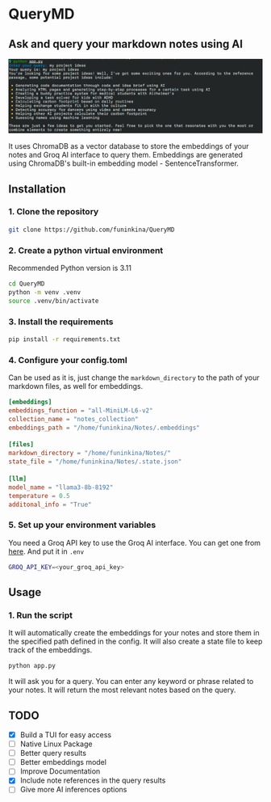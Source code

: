 # QueryMD
## Ask and query your markdown notes using AI

![Screenshot](Screenshot.png)

It uses ChromaDB as a vector database to store the embeddings of your notes and Groq AI interface to query them. Embeddings are generated using ChromaDB's built-in embedding model - SentenceTransformer.

## Installation
### 1. Clone the repository
```bash
git clone https://github.com/funinkina/QueryMD
```
### 2. Create a python virtual environment
Recommended Python version is 3.11
```bash
cd QueryMD
python -m venv .venv
source .venv/bin/activate
```
### 3. Install the requirements
```bash
pip install -r requirements.txt
```
### 4. Configure your config.toml
Can be used as it is, just change the `markdown_directory` to the path of your markdown files, as well for embeddings.
```toml
[embeddings]
embeddings_function = "all-MiniLM-L6-v2"
collection_name = "notes_collection"
embeddings_path = "/home/funinkina/Notes/.embeddings"

[files]
markdown_directory = "/home/funinkina/Notes/"
state_file = "/home/funinkina/Notes/.state.json"

[llm]
model_name = "llama3-8b-8192"
temperature = 0.5
additonal_info = "True"
```

### 5. Set up your environment variables
You need a Groq API key to use the Groq AI interface. You can get one from [here](https://console.groq.com/keys). And put it in `.env`
```bash
GROQ_API_KEY=<your_groq_api_key>
```

## Usage
### 1. Run the script 
It will automatically create the embeddings for your notes and store them in the specified path defined in the config. It will also create a state file to keep track of the embeddings.
```bash
python app.py
```
It will ask you for a query. You can enter any keyword or phrase related to your notes. It will return the most relevant notes based on the query.

## TODO
- [x] Build a TUI for easy access
- [ ] Native Linux Package
- [ ] Better query results
- [ ] Better embeddings model
- [ ] Improve Documentation
- [x] Include note references in the query results
- [ ] Give more AI inferences options